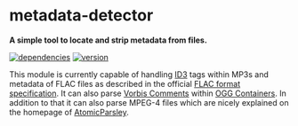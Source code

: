 # metadata-detector

**A simple tool to locate and strip metadata from files.**

[![dependencies](https://img.shields.io/david/chrisguttandin/metadata-detector.svg?style=flat-square)](https://www.npmjs.com/package/metadata-detector)
[![version](https://img.shields.io/npm/v/metadata-detector.svg?style=flat-square)](https://www.npmjs.com/package/metadata-detector)

This module is currently capable of handling [ID3](http://id3.org/Home) tags within MP3s and
metadata of FLAC files as described in the official
[FLAC format specification](http://xiph.org/flac/format.html). It can also parse
[Vorbis Comments](https://xiph.org/vorbis/doc/v-comment.html) within
[OGG Containers](https://xiph.org/ogg). In addition to that it can also parse MPEG-4 files which are
nicely explained on the homepage of [AtomicParsley](http://atomicparsley.sourceforge.net).
